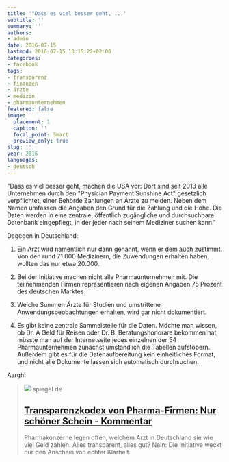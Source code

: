 ```yaml
---
title: '"Dass es viel besser geht, ...'
subtitle: ''
summary: ''
authors:
- admin
date: 2016-07-15
lastmod: 2016-07-15 13:15:22+02:00
categories:
- facebook
tags:
- transparenz
- finanzen
- ärzte
- medizin
- pharmaunternehmen
featured: false
image:
  placement: 1
  caption: ''
  focal_point: Smart
  preview_only: true
slug: ''
year: 2016
languages:
- deutsch
---
```


"Dass es viel besser geht, machen die USA vor: Dort sind seit 2013 alle Unternehmen durch den "Physician Payment Sunshine Act" gesetzlich verpflichtet, einer Behörde Zahlungen an Ärzte zu melden. Neben dem Namen umfassen die Angaben den Grund für die Zahlung und die Höhe. Die Daten werden in eine zentrale, öffentlich zugängliche und durchsuchbare Datenbank eingepflegt, in der jeder nach seinem Mediziner suchen kann."

Dagegen in Deutschland:

1. Ein Arzt wird namentlich nur dann genannt, wenn er dem auch zustimmt. Von den rund 71.000 Medizinern, die Zuwendungen erhalten haben, wollten das nur etwa 20.000. 

2. Bei der Initiative machen nicht alle Pharmaunternehmen mit. Die teilnehmenden Firmen repräsentieren nach eigenen Angaben 75 Prozent des deutschen Marktes 

3. Welche Summen Ärzte für Studien und umstrittene Anwendungsbeobachtungen erhalten, wird gar nicht dokumentiert.

4. Es gibt keine zentrale Sammelstelle für die Daten. Möchte man wissen, ob Dr. A Geld für Reisen oder Dr. B. Beratungshonorare bekommen hat, müsste man auf der Internetseite jedes einzelnen der 54 Pharmaunternehmen zunächst umständlich die Tabellen aufstöbern. Außerdem gibt es für die Datenaufbereitung kein einheitliches Format, und nicht alle Dokumente lassen sich automatisch durchsuchen.

Aargh!
> [![](https://cdn.prod.www.spiegel.de/images/98ce16ec-0001-0004-0000-000001022931_w1200_r1.778_fpx49.99_fpy54.98.jpg)](http://www.spiegel.de/gesundheit/diagnose/transparenzkodex-von-pharma-firmen-nur-schoener-schein-kommentar-a-1102848.html)
> spiegel.de
> ## [Transparenzkodex von Pharma-Firmen: Nur schöner Schein - Kommentar](http://www.spiegel.de/gesundheit/diagnose/transparenzkodex-von-pharma-firmen-nur-schoener-schein-kommentar-a-1102848.html)
>
>Pharmakonzerne legen offen, welchem Arzt in Deutschland sie wie viel Geld zahlen. Alles transparent, alles gut? Nein: Die Initiative weckt nur den Anschein von echter Klarheit.